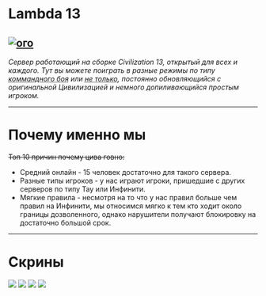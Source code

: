 <style>
#основное {
    background: url(https://usercontent.one/wp/www.theappealoftheunreal.com/wp-content/uploads/2019/11/GijWildeman-tapestrygif.gif);
}
:root {
    --bg_h: #1d2021;
    --bg:   #282828;
    --bg_s: #32302f;
    --bg1:  #3c3836;
    --bg2:  #504945;
    --bg3:  #665c54;
    --bg4:  #7c6f64;

    --fg:  #fbf1c7;
    --fg1: #ebdbb2;
    --fg2: #d5c4a1;
    --fg3: #bdae93;
    --fg4: #a89984;

    --red:    #fb4934;
    --green:  #b8bb26;
    --yellow: #fabd2f;
    --blue:   #83a598;
    --purple: #d3869b;
    --aqua:   #8ec07c;
    --gray:   #928374;
    --orange: #fe8019;

    --red-dim:    #cc2412;
    --green-dim:  #98971a;
    --yellow-dim: #d79921;
    --blue-dim:   #458588;
    --purple-dim: #b16286;
    --aqua-dim:   #689d6a;
    --gray-dim:   #a89984;
    --orange-dim: #d65d0e;
}
</style>
# Lambda 13
[![ого](https://discordapp.com/api/guilds/468979034571931648/widget.png)](https://discord.gg/HYsMxbvxeT)
------------
*Сервер работающий на сборке Civilization 13, открытый для всех и каждого. Тут вы можете поиграть в разные режимы по типу <abbr title="TDM - Team Dead Match, командный бой">коммандного боя</abbr> или <abbr title="Nomads, Colony и остальные режимы нацеленые на RP">не только</abbr>, постоянно обновляющийся с оригинальной Цивилизацией и немного допиливающийся простым игроком.* 

------------

# Почему именно мы

~~Топ 10 причин почему цива говно:~~
- Средний онлайн - 15 человек достаточно для такого сервера.
- Разные типы игроков - у нас играют игроки, пришедшие с других серверов по типу Тау или Инфинити.
- Мягкие правила - несмотря на то что у нас правил больше чем правил на Инфинити, мы относимся мягко к тем кто ходит около границы дозволенного, однако нарушители получают блокировку на достаточно большой срок.


------------

# Скрины
<div id=картинки>

![](https://cdn.discordapp.com/attachments/896037330362716177/961716546550521916/unknown.png)
![](https://cdn.discordapp.com/attachments/896037330362716177/961629402817519676/unknown.png)
![](https://cdn.discordapp.com/attachments/896037330362716177/961235944470634516/2022-04-06_145708.png)
![](https://cdn.discordapp.com/attachments/896037330362716177/960846496633331732/2022-04-05_131832.png)

</div>
